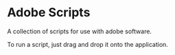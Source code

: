 # Adobe Scripts
A collection of scripts for use with adobe software.

To run a script, just drag and drop it onto the application.
